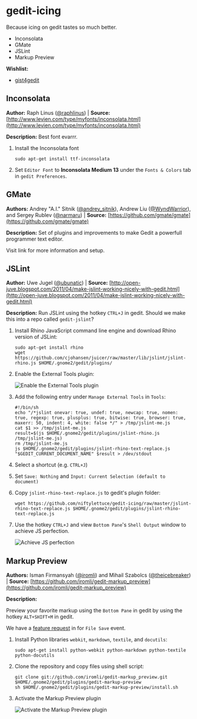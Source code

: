 # gedit-icing

 Because icing on gedit tastes so much better.
 
 * Inconsolata
 * GMate
 * JSLint
 * Markup Preview
 
 **Wishlist:**
 
 * [gist4gedit](https://github.com/niftylettuce/nifty-web-requests#gist4gedit)
 
## Inconsolata

 **Author:** Raph Linus ([@raphlinus](http://twitter.com/#!/raphlinus)) |
 **Source:** [http://www.levien.com/type/myfonts/inconsolata.html](http://www.levien.com/type/myfonts/inconsolata.html)

 **Description:** Best font evarrr.

 1. Install the Inconsolata font
 
        sudo apt-get install ttf-inconsolata
    
 2. Set `Editor Font` to **Inconsolata Medium 13** under the `Fonts & Colors` tab in `gedit Preferences`.

## GMate

 **Authors:** Andrey "A.I." Sitnik ([@andrey_sitnik](http://twitter.com/#!/andrey_sitnik)),
 Andrew Liu ([@WyndWarrior](http://twitter.com/#!/WyndWarrior)), and Sergey Rublev ([@narmaru](http://twitter.com/#!/narmaru)) |
 **Source:** [https://github.com/gmate/gmate](https://github.com/gmate/gmate)
 
 **Description:** Set of plugins and improvements to make Gedit a powerfull programmer text editor.
 
 Visit link for more information and setup.

## JSLint

 **Author:** Uwe Jugel ([@ubunatic](http://twitter.com/#!/ubunatic)) |
 **Source:** [http://open-juve.blogspot.com/2011/04/make-jslint-working-nicely-with-gedit.html](http://open-juve.blogspot.com/2011/04/make-jslint-working-nicely-with-gedit.html)

 **Description:** Run JSLint using the hotkey `CTRL+J` in gedit.  Should we make this into a repo called `gedit-jslint`?

 1. Install Rhino JavaScript command line engine and download Rhino version of JSLint:

        sudo apt-get install rhino
        wget https://github.com/cjohansen/juicer/raw/master/lib/jslint/jslint-rhino.js $HOME/.gnome2/gedit/plugins/

 2. Enable the External Tools plugin:
 
    ![Enable the External Tools plugin](http://i.imgur.com/HuOOy.png)
    
 3. Add the following entry under `Manage External Tools` in `Tools`:
 
        #!/bin/sh
        echo "/*jslint onevar: true, undef: true, newcap: true, nomen: true, regexp: true, plusplus: true, bitwise: true, browser: true, maxerr: 50, indent: 4, white: false */" > /tmp/jslint-me.js
        cat $1 >> /tmp/jslint-me.js
        result=$(js $HOME/.gnome2/gedit/plugins/jslint-rhino.js /tmp/jslint-me.js)
        rm /tmp/jslint-me.js
        js $HOME/.gnome2/gedit/plugins/jslint-rhino-text-replace.js "$GEDIT_CURRENT_DOCUMENT_NAME" $result > /dev/stdout

 4. Select a shortcut (e.g. `CTRL+J`)
  
 5. Set `Save: Nothing` and `Input: Current Selection (default to document)`
  
 6. Copy `jslint-rhino-text-replace.js` to gedit's plugin folder:
 
        wget https://github.com/niftylettuce/gedit-icing/raw/master/jslint-rhino-text-replace.js $HOME/.gnome2/gedit/plugins/jslint-rhino-text-replace.js

 7. Use the hotkey `CTRL+J` and view `Bottom Pane`'s `Shell Output` window to achieve JS perfection.
 
    ![Achieve JS perfection](http://1.bp.blogspot.com/-aMOhOhPAFbA/TZca6h19kkI/AAAAAAAAAKs/coFncF__INA/s1600/gedit-jslint.png)

## Markup Preview

 **Authors:** Isman Firmansyah ([@iromli](http://twitter.com/#!/iromli))
 and Mihail Szabolcs ([@theicebreaker](http://twitter.com/#!/theicebreaker)) |
 **Source:** [https://github.com/iromli/gedit-markup_preview](https://github.com/iromli/gedit-markup_preview)
 
 **Description:**
 
 Preview your favorite markup using the `Bottom Pane` in gedit by using the hotkey `ALT+SHIFT+M` in gedit.
 
 We have a [feature request](https://github.com/iromli/gedit-markup_preview/issues/2) in for `File Save` event.

 1. Install Python libraries `webkit`, `markdown`, `textile`, and `docutils`:
 
        sudo apt-get install python-webkit python-markdown python-textile python-docutils
        
 2. Clone the repository and copy files using shell script:
 
        git clone git://github.com/iromli/gedit-markup_preview.git $HOME/.gnome2/gedit/plugins/gedit-markup-preview
        sh $HOME/.gnome2/gedit/plugins/gedit-markup-preview/install.sh

 3. Activate the Markup Preview plugin 

    ![Activate the Markup Preview plugin](http://i.imgur.com/zMAbr.png)
